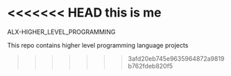 <<<<<<< HEAD
this is me
=======
ALX-HIGHER_LEVEL_PROGRAMMING

This repo contains higher level programming language projects
>>>>>>> 3afd20eb745e9635964872a9819b762fdeb820f5
